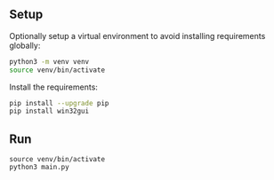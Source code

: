 ## Setup

Optionally setup a virtual environment to avoid installing requirements globally:

```sh
python3 -m venv venv
source venv/bin/activate
```

Install the requirements:

```sh
pip install --upgrade pip
pip install win32gui
```

## Run

```
source venv/bin/activate
python3 main.py
```
